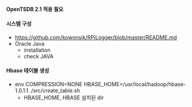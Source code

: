 
#### OpenTSDB 2.1 적용 필요

#### 시스템 구성
- https://github.com/kowonsik/RPiLogger/blob/master/README.md
- Oracle Java
   - installation
   - check JAVA

#### Hbase 테이블 생성
- env COMPRESSION=NONE HBASE_HOME=/usr/local/hadoop/hbase-1.0.1.1 ./src/create_table.sh
  - HBASE_HOME, HBASE 설치된 dir

   
